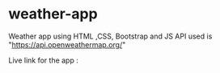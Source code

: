 # weather-app
Weather app using HTML ,CSS, Bootstrap and JS
API used is "https://api.openweathermap.org/"

Live link for the app : 
